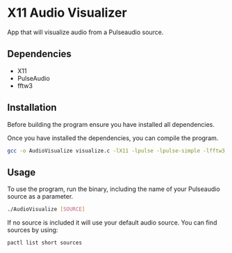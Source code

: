 # X11 Audio Visualizer
App that will visualize audio from a Pulseaudio source.

## Dependencies
* X11
* PulseAudio
* fftw3

## Installation
Before building the program ensure you have installed all dependencies.

Once you have installed the dependencies, you can compile the program.

```bash
gcc -o AudioVisualize visualize.c -lX11 -lpulse -lpulse-simple -lfftw3 -lm 
```
## Usage
To use the program, run the binary, including the name of your Pulseaudio source as a parameter.
```bash
./AudioVisualize [SOURCE]
```
If no source is included it will use your default audio source.
You can find sources by using:
```bash
pactl list short sources
```
